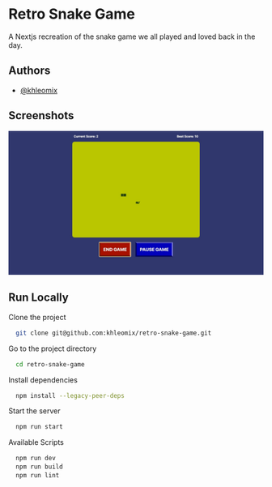 
# Retro Snake Game

A Nextjs recreation of the snake game we all played and loved back in the day.

## Authors

- [@khleomix](https://github.com/khleomix)

## Screenshots

<img src="./public/banner.jpg" width="700" title="Retro Snake Game" />

## Run Locally

Clone the project

```bash
  git clone git@github.com:khleomix/retro-snake-game.git
```

Go to the project directory

```bash
  cd retro-snake-game
```

Install dependencies

```bash
  npm install --legacy-peer-deps
```

Start the server

```bash
  npm run start
```

Available Scripts

```bash
  npm run dev
  npm run build
  npm run lint
```
